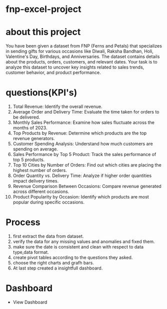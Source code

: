 # fnp-excel-project

# about this project

You have been given a dataset from FNP (Ferns and Petals) that specializes in sending gifts for
various occasions like Diwali, Raksha Bandhan, Holi, Valentine's Day, Birthdays, and
Anniversaries. The dataset contains details about the products, orders, customers, and relevant
dates. Your task is to analyze this dataset to uncover key insights related to sales trends,
customer behavior, and product performance.

# questions(KPI's)

1. Total Revenue: Identify the overall revenue.
2. Average Order and Delivery Time: Evaluate the time taken for orders to be delivered.
3. Monthly Sales Performance: Examine how sales fluctuate across the months of 2023.
4. Top Products by Revenue: Determine which products are the top revenue generators.
5. Customer Spending Analysis: Understand how much customers are spending on
average.
6. Sales Performance by Top 5 Product: Track the sales performance of top 5 products.
7. Top 10 Cities by Number of Orders: Find out which cities are placing the highest
number of orders.
8. Order Quantity vs. Delivery Time: Analyze if higher order quantities impact delivery
times.
9. Revenue Comparison Between Occasions: Compare revenue generated across
different occasions.
10. Product Popularity by Occasion: Identify which products are most popular during
specific occasions.

# Process
1. first extract the data from dataset.
2. verify the data for any missing values and anomalies and fixed them.
3. make sure the date is consistent and clean with respect to data type,data format.
4. create pivot tables according to the questions they asked.
5. choose the right charts and grafh bars.
6. At last step created a insightfull dashboard.

# Dashboard
- <a herf ="https://github.com/dasarianil153/fnp-excel-project/blob/main/fnp%20dashboard.PNG">View Dashboard</a>

